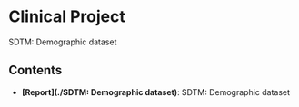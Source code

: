# Clinical Project
SDTM: Demographic dataset
## Contents
- **[Report](./SDTM: Demographic dataset)**: SDTM: Demographic dataset
